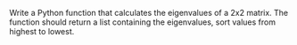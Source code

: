 Write a Python function that calculates the eigenvalues of a 2x2 matrix. The function should return a list containing the eigenvalues, sort values from highest to lowest.
